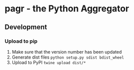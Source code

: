 # pagr - the Python Aggregator

## Development
### Upload to pip
1. Make sure that the version number has been updated
1. Generate dist files `python setup.py sdist bdist_wheel`
1. Upload to PyPI `twine upload dist/*`
